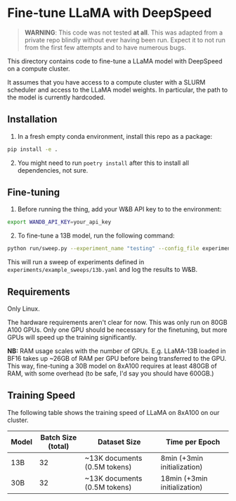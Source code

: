 # Fine-tune LLaMA with DeepSpeed

> **WARNING**: This code was not tested **at all**. This was adapted from a private repo blindly without ever having been run. Expect it to not run from the first few attempts and to have numerous bugs.

This directory contains code to fine-tune a LLaMA model with DeepSpeed on a compute cluster. 

It assumes that you have access to a compute cluster with a SLURM scheduler and access to the LLaMA model weights. In particular, the path to the model is currently hardcoded.

## Installation

1. In a fresh empty conda environment, install this repo as a package:

```bash
pip install -e .
```

2. You might need to run `poetry install` after this to install all dependencies, not sure.

## Fine-tuning

1. Before running the thing, add your W&B API key to to the environment:

```bash
export WANDB_API_KEY=your_api_key
```

2. To fine-tune a 13B model, run the following command:

```bash
python run/sweep.py --experiment_name "testing" --config_file experiments/example_sweeps/13b.yaml
```

This will run a sweep of experiments defined in `experiments/example_sweeps/13b.yaml` and log the results to W&B.

## Requirements

Only Linux.

The hardware requirements aren't clear for now. This was only run on 80GB A100 GPUs. Only one GPU should be necessary for the finetuning, but more GPUs will speed up the training significantly. 

**NB:** RAM usage scales with the number of GPUs. E.g. LLaMA-13B loaded in BF16 takes up ~26GB of RAM per GPU before being transferred to the GPU. This way, fine-tuning a 30B model on 8xA100 requires at least 480GB of RAM, with some overhead (to be safe, I'd say you should have 600GB.)

## Training Speed

The following table shows the training speed of LLaMA on 8xA100 on our cluster.

| Model | Batch Size (total) | Dataset Size | Time per Epoch |
| --- | --- | --- | --- |
| 13B | 32 | ~13K documents (0.5M tokens) | 8min (+3min initialization) |
| 30B | 32 | ~13K documents (0.5M tokens) | 18min (+3min initialization) |
